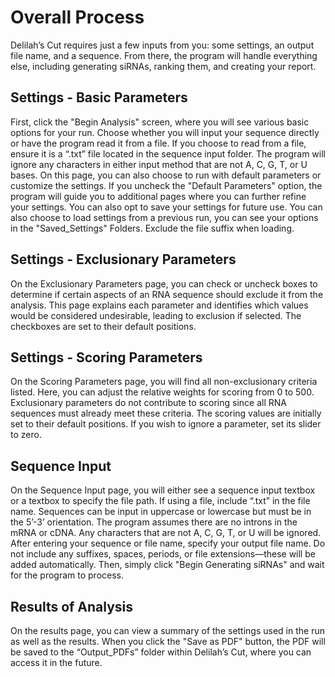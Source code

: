 
# Overall Process
Delilah’s Cut requires just a few inputs from you: some settings, an output file name, and a sequence. From there, the program will handle everything else, including generating siRNAs, ranking them, and creating your report.

## Settings - Basic Parameters
First, click the "Begin Analysis" screen, where you will see various basic options for your run. Choose whether you will input your sequence directly or have the program read it from a file. If you choose to read from a file, ensure it is a “.txt” file located in the sequence input folder. The program will ignore any characters in either input method that are not A, C, G, T, or U bases.
On this page, you can also choose to run with default parameters or customize the settings. If you uncheck the "Default Parameters" option, the program will guide you to additional pages where you can further refine your settings. You can also opt to save your settings for future use. You can also choose to load settings from a previous run, you can see your options in the "Saved_Settings" Folders. Exclude the file suffix when loading.

## Settings - Exclusionary Parameters
On the Exclusionary Parameters page, you can check or uncheck boxes to determine if certain aspects of an RNA sequence should exclude it from the analysis. This page explains each parameter and identifies which values would be considered undesirable, leading to exclusion if selected. The checkboxes are set to their default positions.

## Settings - Scoring Parameters
On the Scoring Parameters page, you will find all non-exclusionary criteria listed. Here, you can adjust the relative weights for scoring from 0 to 500. Exclusionary parameters do not contribute to scoring since all RNA sequences must already meet these criteria. The scoring values are initially set to their default positions. If you wish to ignore a parameter, set its slider to zero.

## Sequence Input
On the Sequence Input page, you will either see a sequence input textbox or a textbox to specify the file path. If using a file, include “.txt” in the file name. Sequences can be input in uppercase or lowercase but must be in the 5’-3’ orientation. The program assumes there are no introns in the mRNA or cDNA. Any characters that are not A, C, G, T, or U will be ignored. After entering your sequence or file name, specify your output file name. Do not include any suffixes, spaces, periods, or file extensions—these will be added automatically. Then, simply click "Begin Generating siRNAs" and wait for the program to process.

## Results of Analysis
On the results page, you can view a summary of the settings used in the run as well as the results. When you click the "Save as PDF" button, the PDF will be saved to the “Output_PDFs” folder within Delilah’s Cut, where you can access it in the future.
